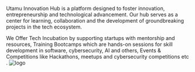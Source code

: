 Utamu Innovation Hub is a platform designed to foster innovation, entrepreneurship and technological advancement. Our hub serves as a center for learning, collaboration and the development of groundbreaking projects in the tech ecosystem.

We Offer Tech Incubation by supporting startups with mentorship and resources, Training Bootcamps which are hands-on sessions for skill development in software, cybersecurity, AI and others, Events & Competitions like Hackathons, meetups and cybersecurity competitions etc .
![logo](https://github.com/user-attachments/assets/6350c6d4-35fa-4b93-9133-1846f5b44dbf)

